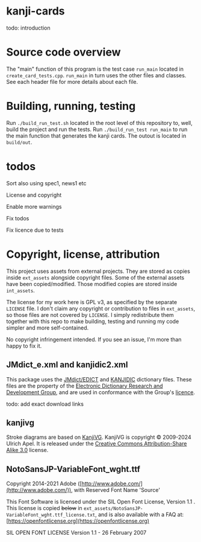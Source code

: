
# kanji-cards

todo: introduction

# Source code overview

The "main" function of this program is the test case `run_main` located in `create_card_tests.cpp`. `run_main` in turn uses the other files and classes. See each header file for more details about each file.

# Building, running, testing

Run `./build_run_test.sh` located in the root level of this repository to, well, build the project and run the tests. Run `./build_run_test run_main` to run the main function that generates the kanji cards. The outout is located in `build/out`.

# todos

Sort also using spec1, news1 etc

License and copyright

Enable more warnings

Fix todos

Fix licence due to tests

# Copyright, license, attribution

This project uses assets from external projects. They are stored as copies inside `ext_assets` alongside copyright files. Some of the external assets have been copied/modified. Those modified copies are stored inside `int_assets`.

The license for my work here is GPL v3, as specified by the separate `LICENSE` file. I don't claim any copyright or contribution to files in `ext_assets`, so those files are not covered by `LICENSE`. I simply redistribute them together with this repo to make building, testing and running my code simpler and more self-contained.

No copyright infringement intended. If you see an issue, I'm more than happy to fix it.

## JMdict_e.xml and kanjidic2.xml

This package uses the [JMdict/EDICT](https://www.edrdg.org/wiki/index.php/JMdict-EDICT_Dictionary_Project) and [KANJIDIC](https://www.edrdg.org/wiki/index.php/KANJIDIC_Project) dictionary files. These files are the property of the [Electronic Dictionary Research and Development Group](https://www.edrdg.org/), and are used in conformance with the Group's [licence](https://www.edrdg.org/edrdg/licence.html). 

todo: add exact download links

## kanjivg

Stroke diagrams are based on [KanjiVG](https://kanjivg.tagaini.net/). KanjiVG is copyright © 2009-2024 Ulrich Apel. It is released under the [Creative Commons Attribution-Share Alike 3.0](https://creativecommons.org/licenses/by-sa/3.0/) license. 

## NotoSansJP-VariableFont_wght.ttf

Copyright 2014-2021 Adobe ([http://www.adobe.com/](http://www.adobe.com/)), with Reserved Font Name 'Source'

This Font Software is licensed under the SIL Open Font License, Version 1.1 . This license is copied ~~below~~ in `ext_assets/NotoSansJP-VariableFont_wght.ttf_license.txt`, and is also available with a FAQ at: [https://openfontlicense.org](https://openfontlicense.org)

SIL OPEN FONT LICENSE Version 1.1 - 26 February 2007 
